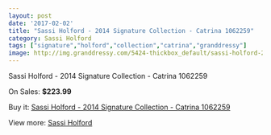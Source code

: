 ```yaml
---
layout: post
date: '2017-02-02'
title: "Sassi Holford - 2014 Signature Collection - Catrina 1062259"
category: Sassi Holford
tags: ["signature","holford","collection","catrina","granddressy"]
image: http://img.granddressy.com/5424-thickbox_default/sassi-holford-2014-signature-collection-catrina-1062259.jpg
---
```

Sassi Holford - 2014 Signature Collection - Catrina 1062259

On Sales: **$223.99**
<a href="https://www.granddressy.com/en/sassi-holford/4766-sassi-holford-2014-signature-collection-catrina-1062259.html"><amp-img layout="responsive" width="600" height="600" src="//img.granddressy.com/5424-thickbox_default/sassi-holford-2014-signature-collection-catrina-1062259.jpg" alt="Sassi Holford - 2014 Signature Collection - Catrina 1062259 0" /></a>

Buy it: [Sassi Holford - 2014 Signature Collection - Catrina 1062259](https://www.granddressy.com/en/sassi-holford/4766-sassi-holford-2014-signature-collection-catrina-1062259.html "Sassi Holford - 2014 Signature Collection - Catrina 1062259")

View more: [Sassi Holford](https://www.granddressy.com/en/157-sassi-holford "Sassi Holford")